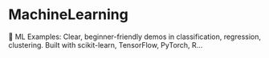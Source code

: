 # MachineLearning
🤖 ML Examples: Clear, beginner-friendly demos in classification, regression, clustering. Built with scikit-learn, TensorFlow, PyTorch, R...
